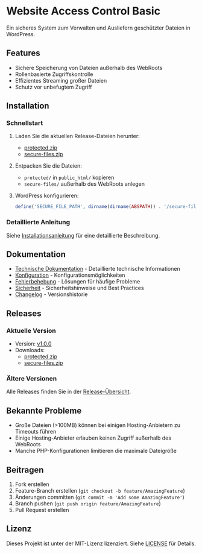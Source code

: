 # Website Access Control Basic

Ein sicheres System zum Verwalten und Ausliefern geschützter Dateien in WordPress.

## Features

- Sichere Speicherung von Dateien außerhalb des WebRoots
- Rollenbasierte Zugriffskontrolle
- Effizientes Streaming großer Dateien
- Schutz vor unbefugtem Zugriff

## Installation

### Schnellstart

1. Laden Sie die aktuellen Release-Dateien herunter:
   - [protected.zip](https://github.com/your-username/Website-Access-Control-Basic/releases/latest/download/protected.zip)
   - [secure-files.zip](https://github.com/your-username/Website-Access-Control-Basic/releases/latest/download/secure-files.zip)

2. Entpacken Sie die Dateien:
   - `protected/` in `public_html/` kopieren
   - `secure-files/` außerhalb des WebRoots anlegen

3. WordPress konfigurieren:
   ```php
   define('SECURE_FILE_PATH', dirname(dirname(ABSPATH)) . '/secure-files');
   ```

### Detaillierte Anleitung

Siehe [Installationsanleitung](docs/installation.md) für eine detaillierte Beschreibung.

## Dokumentation

- [Technische Dokumentation](docs/technical.md) - Detaillierte technische Informationen
- [Konfiguration](docs/configuration.md) - Konfigurationsmöglichkeiten
- [Fehlerbehebung](docs/troubleshooting.md) - Lösungen für häufige Probleme
- [Sicherheit](docs/security.md) - Sicherheitshinweise und Best Practices
- [Changelog](docs/changelog.md) - Versionshistorie

## Releases

### Aktuelle Version
- Version: [v1.0.0](https://github.com/your-username/Website-Access-Control-Basic/releases/latest)
- Downloads:
  - [protected.zip](https://github.com/your-username/Website-Access-Control-Basic/releases/latest/download/protected.zip)
  - [secure-files.zip](https://github.com/your-username/Website-Access-Control-Basic/releases/latest/download/secure-files.zip)

### Ältere Versionen
Alle Releases finden Sie in der [Release-Übersicht](https://github.com/your-username/Website-Access-Control-Basic/releases).

## Bekannte Probleme

- Große Dateien (>100MB) können bei einigen Hosting-Anbietern zu Timeouts führen
- Einige Hosting-Anbieter erlauben keinen Zugriff außerhalb des WebRoots
- Manche PHP-Konfigurationen limitieren die maximale Dateigröße

## Beitragen

1. Fork erstellen
2. Feature-Branch erstellen (`git checkout -b feature/AmazingFeature`)
3. Änderungen committen (`git commit -m 'Add some AmazingFeature'`)
4. Branch pushen (`git push origin feature/AmazingFeature`)
5. Pull Request erstellen

## Lizenz

Dieses Projekt ist unter der MIT-Lizenz lizenziert. Siehe [LICENSE](LICENSE) für Details.
